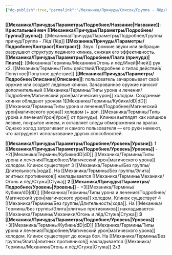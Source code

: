 ```yaml
---
{"dg-publish":true,"permalink":"/Механика/Причуды/Список/Группа - Лёд/Кристальный меч/","noteIcon":"","created":"2025-08-21T13:47:49.320+03:00","updated":"2025-07-29T23:53:07.048+03:00"}
---
```


**[[Механика/Причуды/Параметры/Подробнее/Название\|Название]]**: **Кристальный меч**
**[[Механика/Причуды/Параметры/Подробнее/Группа\|Группа]]**: [[Механика/Причуды/Параметры/Подробнее/Группы причуд/Группа - Лёд\|Лёд]] 
**[[Механика/Причуды/Параметры/Подробнее/Контраст\|Контраст]]**: Звук. Громкие звуки или вибрации разрушают структуру ледяного клинка, снижая его эффективность. 
**[[Механика/Причуды/Параметры/Подробнее/Плата (причуда)\|Плата]]**: [[Механика/Термины/Механики/Огонь и лёд/Иней\|Иней]] рук х2.  [[Механика/Термины/Типы действий/Подробнее о типах действий/Попутное\|Попутное действие]]
**[[Механика/Причуды/Параметры/Подробнее/Описание\|Описание]]**: пользователь зачаровывает своё оружие или создаёт ледяные клинки. Зачарованное оружие наносит дополнительный [[Механика/Термины/Типы урона и лечения/Подробнее/Магический урон\|магический урон]] холодом. Созданные клинки обладают уроном 1[[Механика/Термины/Кубики/dD\|dD]] [[Механика/Термины/Типы урона и лечения/Подробнее/Магический урон\|магического урона]] холодом (+ доп. [[Механика/Термины/Типы урона и лечения/Урон\|Урон]] от причуды). Клинки выглядят как изящное лезвие, покрытое инеем, и оставляет следы обморожения на врагах. Однако холод затрагивает и самого пользователя — его руки немеют, что затрудняет использование других способностей.

**[[Механика/Причуды/Параметры/Подробнее/Уровень\|Уровни]]**:
**1 [[Механика/Причуды/Параметры/Подробнее/Уровень\|Уровень]]** - +2[[Механика/Термины/Кубики/dD\|dD]] [[Механика/Термины/Типы урона и лечения/Подробнее/Магический урон\|магического урона]] холодом. Клинок существует 3 [[Механика/Термины/Без группы/Длительность\|хода]]. На [[Механика/Термины/Без группы/Элита\|элитных противников]] накладывается [[Механика/Термины/Механики/Огонь и лёд/Стужа\|Стужа]]
**2 [[Механика/Причуды/Параметры/Подробнее/Уровень\|Уровень]]** - +3[[Механика/Термины/Кубики/dD\|dD]] [[Механика/Термины/Типы урона и лечения/Подробнее/Магический урон\|магического урона]] холодом. Клинок существует 4 [[Механика/Термины/Без группы/Длительность\|хода]]. На [[Механика/Термины/Без группы/Элита\|элитных противников]] накладывается [[Механика/Термины/Механики/Огонь и лёд/Стужа\|Стужа]]
**3 [[Механика/Причуды/Параметры/Подробнее/Уровень\|Уровень]]** - +3[[Механика/Термины/Кубики/dD\|dD]] [[Механика/Термины/Типы урона и лечения/Подробнее/Магический урон\|магического урона]] холодом. Клинок существует до конца боя. На [[Механика/Термины/Без группы/Элита\|элитных противников]] накладывается [[Механика/Термины/Механики/Огонь и лёд/Стужа\|Стужа]] 2х3